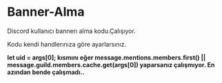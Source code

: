 # Banner-Alma
Discord kullanıcı bannerı alma kodu.Çalışıyor.

Kodu kendi handlerınıza göre ayarlarsınız. 

<strong> let uid = args[0]; kısmını eğer message.mentions.members.first() || message.guild.members.cache.get(args[0]) yaparsanız çalışmıyor.
En azından bende çalışmadı..

